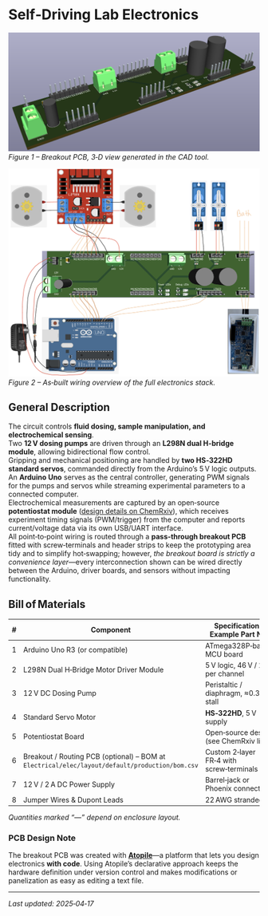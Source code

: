 # Self‑Driving Lab Electronics

![3D PCB Render](images/PCBImage.png)
*Figure 1 – Breakout PCB, 3‑D view generated in the CAD tool.*

![Full Circuit Wiring](images/FullCircuit.jpeg)
*Figure 2 – As‑built wiring overview of the full electronics stack.*

## General Description
The circuit controls **fluid dosing, sample manipulation, and electrochemical sensing**.  
Two **12 V dosing pumps** are driven through an **L298N dual H‑bridge module**, allowing bidirectional flow control.  
Gripping and mechanical positioning are handled by **two HS‑322HD standard servos**, commanded directly from the Arduino’s 5 V logic outputs.  
An **Arduino Uno** serves as the central controller, generating PWM signals for the pumps and servos while streaming experimental parameters to a connected computer.  
Electrochemical measurements are captured by an open‑source **potentiostat module** ([design details on ChemRxiv](https://chemrxiv.org/engage/chemrxiv/article-details/65c436f966c13817292e9bfc)), which receives experiment timing signals (PWM/trigger) from the computer and reports current/voltage data via its own USB/UART interface.  
All point‑to‑point wiring is routed through a **pass‑through breakout PCB** fitted with screw‑terminals and header strips to keep the prototyping area tidy and to simplify hot‑swapping; however, *the breakout board is strictly a convenience layer*—every interconnection shown can be wired directly between the Arduino, driver boards, and sensors without impacting functionality.

## Bill of Materials

| # | Component | Specification / Example Part No. | Qty |
|---|-----------|----------------------------------|----:|
| 1 | Arduino Uno R3 (or compatible) | ATmega328P‑based MCU board | 1 |
| 2 | L298N Dual H‑Bridge Motor Driver Module | 5 V logic, 46 V / 2 A per channel | 1 |
| 3 | 12 V DC Dosing Pump | Peristaltic / diaphragm, ≈0.3 A stall | 2 |
| 4 | Standard Servo Motor | **HS‑322HD**, 5 V supply | 2 |
| 5 | Potentiostat Board | Open‑source design (see ChemRxiv link) | 1 |
| 6 | Breakout / Routing PCB (optional) – BOM at `Electrical/elec/layout/default/production/bom.csv` | Custom 2‑layer FR‑4 with screw‑terminals | 1 |
| 7 | 12 V / 2 A DC Power Supply | Barrel‑jack or Phoenix connector | 1 |
| 8 | Jumper Wires & Dupont Leads | 22 AWG stranded | — |

*Quantities marked “—” depend on enclosure layout.*

### PCB Design Note
The breakout PCB was created with **[Atopile](https://docs.atopile.io/atopile/quickstart)**—a platform that lets you design electronics **with code**. Using Atopile’s declarative approach keeps the hardware definition under version control and makes modifications or panelization as easy as editing a text file.

---

*Last updated: 2025‑04‑17*

